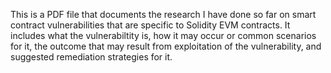 This is a PDF file that documents the research I have done so far on smart contract vulnerabilities that are specific to Solidity EVM contracts. It includes what the vulnerabiltity is, how it may occur or common scenarios for it, the outcome that may result from exploitation of the vulnerability, and suggested remediation strategies for it. 
